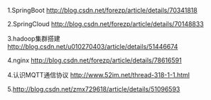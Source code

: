 1.SpringBoot
  http://blog.csdn.net/forezp/article/details/70341818

2.SpringCloud
  http://blog.csdn.net/forezp/article/details/70148833
  
3.hadoop集群搭建
  http://blog.csdn.net/u010270403/article/details/51446674
  
4.nginx
  http://blog.csdn.net/forezp/article/details/78616591
  
4.认识MQTT通信协议
  http://www.52im.net/thread-318-1-1.html

5.http://blog.csdn.net/zmx729618/article/details/51096593
